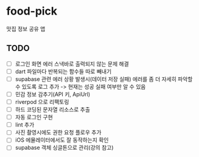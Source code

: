 # food-pick

맛집 정보 공유 앱

## TODO
- [ ] 로그인 화면 에러 스낵바로 출력되지 않는 문제 해결
- [ ] dart 파일마다 반복되는 함수들 따로 빼내기
- [ ] supabase 관련 에러 상황 발생시(데이터 저장 실패) 에러를 좀 더 자세히 파악할 수 있도록 로그 추가 -> 현재는 성공 실패 여부만 알 수 있음
- [ ] 민감 정보 감추기(API 키, ApiUrl)
- [ ] riverpod 으로 리팩토링
- [ ] 하드 코딩된 문자열 리소스로 추출
- [ ] 자동 로그인 구현
- [ ] lint 추가
- [ ] 사진 촬영시에도 권한 요청 플로우 추가
- [ ] iOS 에뮬레이터에서도 잘 동작하는지 확인
- [ ] supabase 객체 싱글톤으로 관리(강의 참고)
